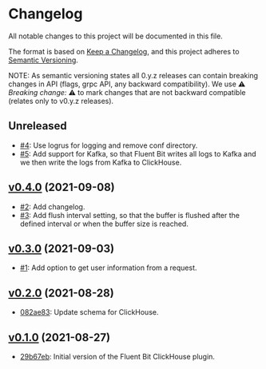# Changelog

All notable changes to this project will be documented in this file.

The format is based on [Keep a Changelog](https://keepachangelog.com/en/1.0.0/), and this project adheres to [Semantic Versioning](https://semver.org/spec/v2.0.0.html).

NOTE: As semantic versioning states all 0.y.z releases can contain breaking changes in API (flags, grpc API, any backward compatibility). We use :warning: *Breaking change:* :warning: to mark changes that are not backward compatible (relates only to v0.y.z releases).

## Unreleased

- [#4](https://github.com/kobsio/fluent-bit-clickhouse/pull/4): Use logrus for logging and remove conf directory.
- [#5](https://github.com/kobsio/fluent-bit-clickhouse/pull/5): Add support for Kafka, so that Fluent Bit writes all logs to Kafka and we then write the logs from Kafka to ClickHouse.

## [v0.4.0](https://github.com/kobsio/fluent-bit-clickhouse/releases/tag/v0.4.0) (2021-09-08)

- [#2](https://github.com/kobsio/fluent-bit-clickhouse/pull/2): Add changelog.
- [#3](https://github.com/kobsio/fluent-bit-clickhouse/pull/3): Add flush interval setting, so that the buffer is flushed after the defined interval or when the buffer size is reached.

## [v0.3.0](https://github.com/kobsio/fluent-bit-clickhouse/releases/tag/v0.3.0) (2021-09-03)

- [#1](https://github.com/kobsio/fluent-bit-clickhouse/pull/1): Add option to get user information from a request.

## [v0.2.0](https://github.com/kobsio/fluent-bit-clickhouse/releases/tag/v0.2.0) (2021-08-28)

- [082ae83](https://github.com/kobsio/fluent-bit-clickhouse/commit/082ae831865160a0c2884aea900384c6535cbcea): Update schema for ClickHouse.

## [v0.1.0](https://github.com/kobsio/fluent-bit-clickhouse/releases/tag/v0.1.0) (2021-08-27)

- [29b67eb](https://github.com/kobsio/fluent-bit-clickhouse/commit/29b67eb4f3088387d8fb52798e36cc8686a7da36): Initial version of the Fluent Bit ClickHouse plugin.
